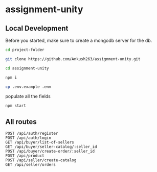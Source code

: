 # assignment-unity

## Local Development

Before you started, make sure to create a mongodb server for the db.

```sh
cd project-folder
```

```sh
git clone https://github.com/Ankush263/assignment-unity.git
```

```sh
cd assignment-unity
```

```sh
npm i
```

```sh
cp .env.example .env
```

populate all the fields

```sh
npm start
```

## All routes

```
POST /api/auth/register
POST /api/auth/login
GET /api/buyer/list-of-sellers
GET /api/buyer/seller-catalog/:seller_id
POST /api/buyer/create-order/:seller_id
POST /api/product
POST /api/seller/create-catalog
GET /api/seller/orders
```
